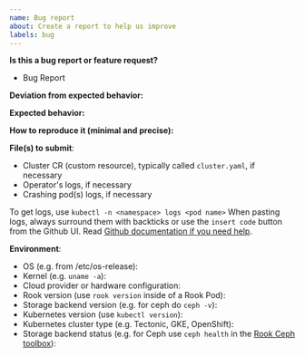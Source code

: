 ```yaml
---
name: Bug report
about: Create a report to help us improve
labels: bug
---
```

<!-- **Are you in the right place?**
1. For issues or feature requests, please create an issue in this repository.
2. For general technical and non-technical questions, we are happy to help you on our [Rook.io Slack](https://slack.rook.io/).
3. Did you already search the existing open issues for anything similar? -->

**Is this a bug report or feature request?**
* Bug Report

**Deviation from expected behavior:**

**Expected behavior:**

**How to reproduce it (minimal and precise):**
<!-- Please let us know any circumstances for reproduction of your bug. -->

**File(s) to submit**:

* Cluster CR (custom resource), typically called `cluster.yaml`, if necessary
* Operator's logs, if necessary
* Crashing pod(s) logs, if necessary

 To get logs, use `kubectl -n <namespace> logs <pod name>`
When pasting logs, always surround them with backticks or use the `insert code` button from the Github UI.
Read [Github documentation if you need help](https://help.github.com/en/articles/creating-and-highlighting-code-blocks).

**Environment**:
* OS (e.g. from /etc/os-release):
* Kernel (e.g. `uname -a`):
* Cloud provider or hardware configuration:
* Rook version (use `rook version` inside of a Rook Pod):
* Storage backend version (e.g. for ceph do `ceph -v`):
* Kubernetes version (use `kubectl version`):
* Kubernetes cluster type (e.g. Tectonic, GKE, OpenShift):
* Storage backend status (e.g. for Ceph use `ceph health` in the [Rook Ceph toolbox](https://rook.io/docs/rook/master/ceph-toolbox.html)):
